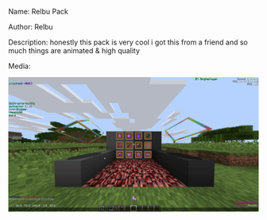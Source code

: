 Name: Relbu Pack

Author: Relbu

Description: honestly this pack  is very cool i got this from a friend and so much things are animated & high quality

Media:

![image](image.gif)